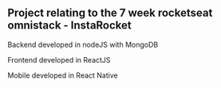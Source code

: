 ## Project relating to the 7 week rocketseat omnistack - InstaRocket

Backend developed in nodeJS with MongoDB<p>
Frontend developed in ReactJS<p> 
Mobile developed in React Native
